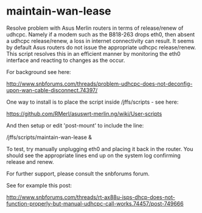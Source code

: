 # maintain-wan-lease
Resolve problem with Asus Merlin routers in terms of release/renew of udhcpc. Namely if a modem such as the B818-263 drops eth0, then absent a udhcpc release/renew, a loss in internet connectivity can result. It seems by default Asus routers do not issue the appropriate udhcpc release/renew. This script resolves this in an efficient manner by monitoring the eth0 interface and reacting to changes as the occur.  

For background see here: 

http://www.snbforums.com/threads/problem-udhcpc-does-not-deconfig-upon-wan-cable-disconnect.74397/

One way to install is to place the script inside /jffs/scripts - see here:

https://github.com/RMerl/asuswrt-merlin.ng/wiki/User-scripts

And then setup or edit 'post-mount' to include the line:

/jffs/scripts/maintain-wan-lease &

To test, try manually unplugging eth0 and placing it back in the router. You should see the appropriate lines end up on the system log confirming release and renew. 

For further support, please consult the snbforums forum. 

See for example this post:

http://www.snbforums.com/threads/rt-ax88u-isps-dhcp-does-not-function-properly-but-manual-udhcpc-call-works.74457/post-749666
